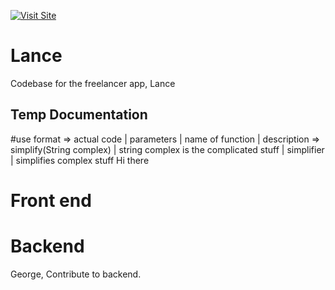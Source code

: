 [![Visit Site](https://img.shields.io/badge/Live%20Demo-Lance-blue?style=for-the-badge)](https://lance-1.onrender.com)


# Lance
Codebase for the freelancer app, Lance

## Temp Documentation
#use format => actual code | parameters | name of function | description =>
simplify(String complex) | string complex is the complicated stuff | simplifier | simplifies complex stuff
Hi there

# Front end

# Backend
George, Contribute to backend.

